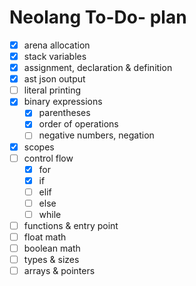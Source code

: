# Neolang To-Do- plan

- [x] arena allocation
- [x] stack variables
- [x] assignment, declaration & definition
- [x] ast json output
- [ ] literal printing
- [x] binary expressions
  - [x] parentheses
  - [x] order of operations
  - [ ] negative numbers, negation
- [x] scopes
- [ ] control flow
  - [x] for
  - [x] if
  - [ ] elif
  - [ ] else
  - [ ] while
- [ ] functions & entry point
- [ ] float math
- [ ] boolean math
- [ ] types & sizes
- [ ] arrays & pointers
